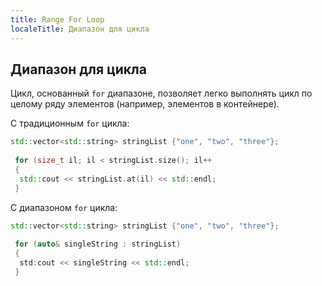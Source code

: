 ```yaml
---
title: Range For Loop
localeTitle: Диапазон для цикла
---
```

## Диапазон для цикла

Цикл, основанный `for` диапазоне, позволяет легко выполнять цикл по целому ряду элементов (например, элементов в контейнере).

С традиционным `for` цикла:

```cpp
std::vector<std::string> stringList {"one", "two", "three"}; 
 
 for (size_t il; il < stringList.size(); il++ 
 { 
  std::cout << stringList.at(il) << std::endl; 
 } 
```

С диапазоном `for` цикла:

```cpp
std::vector<std::string> stringList {"one", "two", "three"}; 
 
 for (auto& singleString : stringList) 
 { 
  std:cout << singleString << std::endl; 
 } 

```